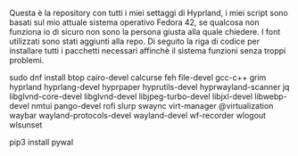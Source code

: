 Questa è la repository con tutti i miei settaggi di Hyprland, i miei script sono basati sul mio attuale sistema operativo Fedora 42, se qualcosa non funziona io di sicuro non sono la persona giusta alla quale chiedere.
I font utilizzati sono stati aggiunti alla repo.
Di seguito la riga di codice per installare tutti i pacchetti necessari affinchè il sistema funzioni senza troppi problemi.

sudo dnf install btop cairo-devel calcurse feh file-devel gcc-c++ grim hyprland hyprlang-devel hyprpaper hyprutils-devel hyprwayland-scanner jq libglvnd-core-devel libglvnd-devel libjpeg-turbo-devel libjxl-devel libwebp-devel nmtui pango-devel rofi slurp swaync virt-manager @virtualization waybar wayland-protocols-devel wayland-devel wf-recorder wlogout wlsunset

pip3 install pywal